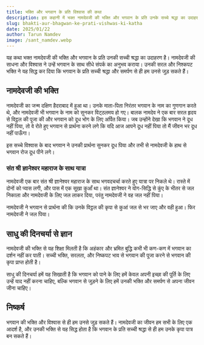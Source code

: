 ```yaml
---
title: भक्ति और भगवान के प्रति विश्वास की कथा
description: इस कहानी में भक्त नामदेवजी की भक्ति और भगवान के प्रति उनके सच्चे श्रद्धा का उदाहरण है। 
slug: bhakti-aur-bhagwan-ke-prati-vishwas-ki-katha
date: 2025/01/22
author: Tarun Namdev
image: /sant_namdev.webp
---
```

यह कथा भक्त नामदेवजी की भक्ति और भगवान के प्रति उनकी सच्ची श्रद्धा का उदाहरण है। नामदेवजी की साधना और विश्वास ने उन्हें भगवान के साथ सीधे संपर्क का अनुभव कराया। उनकी सरल और निश्कपट भक्ति ने यह सिद्ध कर दिया कि भगवान के प्रति सच्ची श्रद्धा और समर्पण से ही हम उनसे जुड़ सकते हैं।

## नामदेवजी की भक्ति

नामदेवजी का जन्म दक्षिण हैदराबाद में हुआ था। उनके माता-पिता निरंतर भगवान के नाम का गुणगान करते थे, और नामदेवजी भी भगवान के नाम को सुनकर विट्‌ठलमय हो गए। बालक नामदेव ने एक बार सरल हृदय से विट्ठल की पूजा की और भगवान को दूध भोग के लिए अर्पित किया। जब उन्होंने देखा कि भगवान ने दूध नहीं पिया, तो वे रोते हुए भगवान से प्रार्थना करने लगे कि यदि आज आपने दूध नहीं पिया तो मैं जीवन भर दूध नहीं पाऊँगा। 

इस सच्चे विश्वास के बाद भगवान ने उनकी प्रार्थना सुनकर दूध पिया और तभी से नामदेवजी के हाथ से भगवान रोज दूध पीने लगे। 

### संत श्री ज्ञानेश्वर महाराज के साथ यात्रा

नामदेवजी एक बार संत श्री ज्ञानेश्वर महाराज के साथ भगवदचर्चा करते हुए यात्रा पर निकले थे। रास्ते में दोनों को प्यास लगी, और पास में एक सूखा कुआँ था। संत ज्ञानेश्वर ने योग-सिद्धि से कुंए के भीतर से जल निकाला और नामदेवजी के लिए जल लाकर दिया, परंतु नामदेवजी ने वह जल नहीं पिया। 

नामदेवजी ने भगवान से प्रार्थना की कि उनके विट्ठल की कृपा से कुआं जल से भर जाए और वही हुआ। फिर नामदेवजी ने जल पिया।

## साधु की दिनचर्या से ज्ञान

नामदेवजी की भक्ति से यह शिक्षा मिलती है कि अहंकार और भ्रमित बुद्धि कभी भी कण-कण में भगवान का दर्शन नहीं कर पाती। सच्ची भक्ति, सरलता, और निष्कपट भाव से भगवान की पूजा करने से भगवान की कृपा प्राप्त होती है। 

साधु की दिनचर्या हमें यह सिखाती है कि भगवान को पाने के लिए हमें केवल अपनी इच्छा की पूर्ति के लिए उन्हें याद नहीं करना चाहिए, बल्कि भगवान से जुड़ने के लिए हमें उनकी भक्ति और समर्पण से अपना जीवन जीना चाहिए। 

## निष्कर्ष

भगवान की भक्ति और विश्वास से ही हम उनसे जुड़ सकते हैं। नामदेवजी का जीवन हम सभी के लिए एक आदर्श है, और उनकी भक्ति से यह सिद्ध होता है कि भगवान के प्रति सच्ची श्रद्धा से ही हम उनके कृपा पात्र बन सकते हैं।

